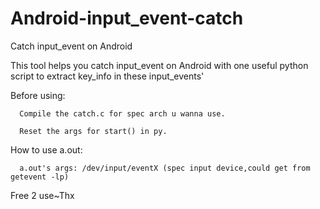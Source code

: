 # Android-input_event-catch
Catch input_event on Android


This tool helps you catch input_event on Android with one useful python script to extract key_info in these input_events'


Before using:

      Compile the catch.c for spec arch u wanna use.
  
      Reset the args for start() in py.
  
How to use a.out:

      a.out's args: /dev/input/eventX (spec input device,could get from getevent -lp)
  
Free 2 use~Thx
